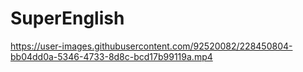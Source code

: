 # SuperEnglish

https://user-images.githubusercontent.com/92520082/228450804-bb04dd0a-5346-4733-8d8c-bcd17b99119a.mp4


